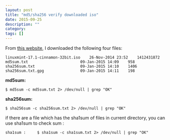 ```yaml
---
layout: post
title: "md5/sha256 verify downloaded iso"
date: 2015-09-25
description: ""
category: 
tags: []
---
```


From [this website](http://mirrors.ustc.edu.cn/linuxmint-cd/stable/17.1/), I downloaded the following four files:

    linuxmint-17.1-cinnamon-32bit.iso    26-Nov-2014 23:52    1412431872
    md5sum.txt                       09-Jan-2015 14:09    958
    sha256sum.txt                    09-Jan-2015 14:10    1406
    sha256sum.txt.gpg                09-Jan-2015 14:11    198

**md5sum:**

    $ md5sum -c md5sum.txt 2> /dev/null | grep "OK"

**sha256sum:**

    $ sha256sum -c sha256sum.txt 2> /dev/null | grep "OK"

if there are a file which has the sha1sum of files in current directory, you can use sha1sum to check sum :

    sha1sum :     $ sha1sum -c sha1sum.txt 2> /dev/null | grep "OK"

